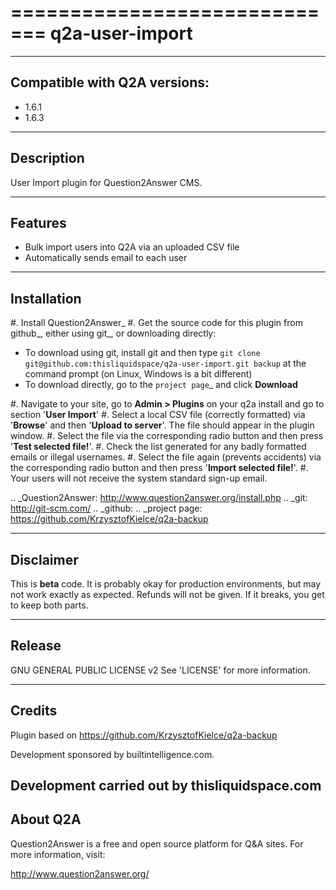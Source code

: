 =============================
q2a-user-import
=============================

-----------------------------
Compatible with Q2A versions:
-----------------------------

- 1.6.1
- 1.6.3

-----------
Description
-----------

User Import plugin for Question2Answer CMS.

--------
Features
--------

- Bulk import users into Q2A via an uploaded CSV file
- Automatically sends email to each user

------------
Installation
------------
#. Install Question2Answer_
#. Get the source code for this plugin from github_, either using git_, or downloading directly:

   - To download using git, install git and then type 
     ``git clone git@github.com:thisliquidspace/q2a-user-import.git backup``
     at the command prompt (on Linux, Windows is a bit different)
   - To download directly, go to the `project page`_ and click **Download**
   
#. Navigate to your site, go to **Admin > Plugins** on your q2a install and go to section '**User Import**'
#. Select a local CSV file (correctly formatted) via '**Browse**' and then '**Upload to server**'. The file should appear in the plugin window.
#. Select the file via the corresponding radio button and then press '**Test selected file!**'.
#. Check the list generated for any badly formatted emails or illegal usernames.
#. Select the file again (prevents accidents) via the corresponding radio button and then press '**Import selected file!**'.
#. Your users will not receive the system standard sign-up email.

.. _Question2Answer: http://www.question2answer.org/install.php
.. _git: http://git-scm.com/
.. _github:
.. _project page: https://github.com/KrzysztofKielce/q2a-backup

----------
Disclaimer
----------
This is **beta** code.  It is probably okay for production environments, but may not work exactly as expected.  Refunds will not be given.  If it breaks, you get to keep both parts.

-------
Release
-------
GNU GENERAL PUBLIC LICENSE v2 See 'LICENSE' for more information.

---------
Credits
---------
Plugin based on https://github.com/KrzysztofKielce/q2a-backup

Development sponsored by builtintelligence.com.

Development carried out by thisliquidspace.com
---------
About Q2A
---------
Question2Answer is a free and open source platform for Q&A sites. For more information, visit:

http://www.question2answer.org/



